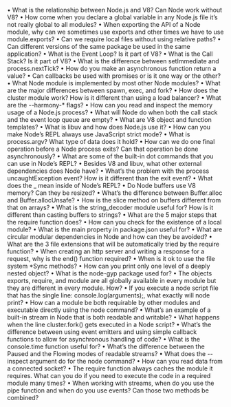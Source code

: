 •	What is the relationship between Node.js and V8? Can Node work without V8?
•	How come when you declare a global variable in any Node.js file it’s not really global to all modules?
•	When exporting the API of a Node module, why can we sometimes use exports and other times we have to use module.exports?
•	Can we require local files without using relative paths?
•	Can different versions of the same package be used in the same application?
•	What is the Event Loop? Is it part of V8?
•	What is the Call Stack? Is it part of V8?
•	What is the difference between setImmediate and process.nextTick?
•	How do you make an asynchronous function return a value?
•	Can callbacks be used with promises or is it one way or the other?
•	What Node module is implemented by most other Node modules?
•	What are the major differences between spawn, exec, and fork?
•	How does the cluster module work? How is it different than using a load balancer?
•	What are the --harmony-* flags?
•	How can you read and inspect the memory usage of a Node.js process?
•	What will Node do when both the call stack and the event loop queue are empty?
•	What are V8 object and function templates?
•	What is libuv and how does Node.js use it?
•	How can you make Node’s REPL always use JavaScript strict mode?
•	What is process.argv? What type of data does it hold?
•	How can we do one final operation before a Node process exits? Can that operation be done asynchronously?
•	What are some of the built-in dot commands that you can use in Node’s REPL?
•	Besides V8 and libuv, what other external dependencies does Node have?
•	What’s the problem with the process uncaughtException event? How is it different than the exit event?
•	What does the _ mean inside of Node’s REPL?
•	Do Node buffers use V8 memory? Can they be resized?
•	What’s the difference between Buffer.alloc and Buffer.allocUnsafe?
•	How is the slice method on buffers different from that on arrays?
•	What is the string_decoder module useful for? How is it different than casting buffers to strings?
•	What are the 5 major steps that the require function does?
•	How can you check for the existence of a local module?
•	What is the main property in package.json useful for?
•	What are circular modular dependencies in Node and how can they be avoided?
•	What are the 3 file extensions that will be automatically tried by the require function?
•	When creating an http server and writing a response for a request, why is the end() function required?
•	When is it ok to use the file system *Sync methods?
•	How can you print only one level of a deeply nested object?
•	What is the node-gyp package used for?
•	The objects exports, require, and module are all globally available in every module but they are different in every module. How?
•	If you execute a node script file that has the single line: console.log(arguments);, what exactly will node print?
•	How can a module be both requirable by other modules and executable directly using the node command?
•	What’s an example of a built-in stream in Node that is both readable and writable?
•	What happens when the line cluster.fork() gets executed in a Node script?
•	What’s the difference between using event emitters and using simple callback functions to allow for asynchronous handling of code?
•	What is the console.time function useful for?
•	What’s the difference between the Paused and the Flowing modes of readable streams?
•	What does the --inspect argument do for the node command?
•	How can you read data from a connected socket?
•	The require function always caches the module it requires. What can you do if you need to execute the code in a required module many times?
•	When working with streams, when do you use the pipe function and when do you use events? Can those two methods be combined?

